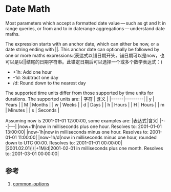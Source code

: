 # Date Math
Most parameters which accept a formatted date value — such as gt and lt in range queries, or from and to in daterange aggregations — understand date maths.

The expression starts with an anchor date, which can either be now, or a date string ending with ||. This anchor date can optionally be followed by one or more maths expressions:(表达式以锚日期开头，锚日期可以是now，也可以是以||结尾的日期字符串。此锚定日期后可以选择一个或多个数学表达式：)
+ +1h: Add one hour
+ -1d: Subtract one day
+ /d: Round down to the nearest day

The supported time units differ from those supported by time units for durations. The supported units are:
| 字符 | 含义    |
|------|---------|
| y    | Years   |
| M    | Months  |
| w    | Weeks   |
| d    | Days    |
| h    | Hours   |
| H    | Hours   |
| m    | Minutes |
| s    | Seconds |

Assuming now is 2001-01-01 12:00:00, some examples are:
|表达式|含义|
|---|---|
|now+1h|now in milliseconds plus one hour. Resolves to: 2001-01-01 13:00:00|
|now-1h|now in milliseconds minus one hour. Resolves to: 2001-01-01 11:00:00|
|now-1h/d|now in milliseconds minus one hour, rounded down to UTC 00:00. Resolves to: 2001-01-01 00:00:00|
|2001.02.01\\\|\\\|+1M/d|2001-02-01 in milliseconds plus one month. Resolves to: 2001-03-01 00:00:00|


## 参考
1. [common-options](https://www.elastic.co/guide/en/elasticsearch/reference/current/common-options.html#date-math)